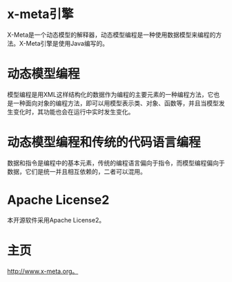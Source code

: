 x-meta引擎
======
X-Meta是一个动态模型的解释器，动态模型编程是一种使用数据模型来编程的方法。X-Meta引擎是使用Java编写的。

动态模型编程
======
模型编程是用XML这样结构化的数据作为编程的主要元素的一种编程方法，它也是一种面向对象的编程方法，即可以用模型表示类、对象、函数等，并且当模型发生变化时，其功能也会在运行中实时发生变化。

动态模型编程和传统的代码语言编程
======
数据和指令是编程中的基本元素，传统的编程语言偏向于指令，而模型编程偏向于数据，它们是统一并且相互依赖的，二者可以混用。

Apache License2
======
本开源软件采用Apache License2。

主页
======
http://www.x-meta.org。